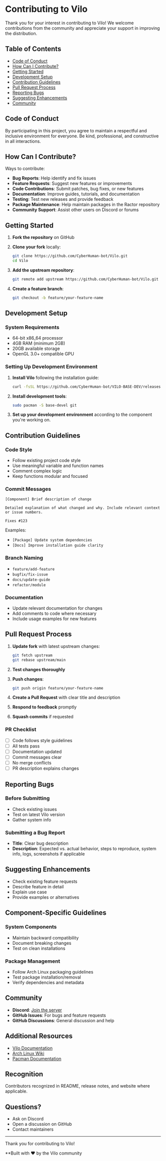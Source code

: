 # Contributing to Vilo

Thank you for your interest in contributing to Vilo! We welcome contributions from the community and appreciate your support in improving the distribution.

## Table of Contents

* [Code of Conduct](#code-of-conduct)
* [How Can I Contribute?](#how-can-i-contribute)
* [Getting Started](#getting-started)
* [Development Setup](#development-setup)
* [Contribution Guidelines](#contribution-guidelines)
* [Pull Request Process](#pull-request-process)
* [Reporting Bugs](#reporting-bugs)
* [Suggesting Enhancements](#suggesting-enhancements)
* [Community](#community)

## Code of Conduct

By participating in this project, you agree to maintain a respectful and inclusive environment for everyone. Be kind, professional, and constructive in all interactions.

## How Can I Contribute?

Ways to contribute:

* **Bug Reports**: Help identify and fix issues
* **Feature Requests**: Suggest new features or improvements
* **Code Contributions**: Submit patches, bug fixes, or new features
* **Documentation**: Improve guides, tutorials, and documentation
* **Testing**: Test new releases and provide feedback
* **Package Maintenance**: Help maintain packages in the Ractor repository
* **Community Support**: Assist other users on Discord or forums

## Getting Started

1. **Fork the repository** on GitHub
2. **Clone your fork** locally:

   ```bash
   git clone https://github.com/CyberHuman-bot/Vilo.git
   cd Vilo
   ```
3. **Add the upstream repository**:

   ```bash
   git remote add upstream https://github.com/CyberHuman-bot/Vilo.git
   ```
4. **Create a feature branch**:

   ```bash
   git checkout -b feature/your-feature-name
   ```

## Development Setup

### System Requirements

* 64-bit x86_64 processor
* 4GB RAM (minimum 2GB)
* 20GB available storage
* OpenGL 3.0+ compatible GPU

### Setting Up Development Environment

1. **Install Vilo** following the installation guide:

   ```bash
   curl -fsSL https://github.com/CyberHuman-bot/VILO-BASE-DEV/releases/download/viloinstall/install | bash
   ```
2. **Install development tools**:

   ```bash
   sudo pacman -S base-devel git
   ```
3. **Set up your development environment** according to the component you're working on.

## Contribution Guidelines

### Code Style

* Follow existing project code style
* Use meaningful variable and function names
* Comment complex logic
* Keep functions modular and focused

### Commit Messages

```
[Component] Brief description of change

Detailed explanation of what changed and why. Include relevant context or issue numbers.

Fixes #123
```

Examples:

* `[Package] Update system dependencies`
* `[Docs] Improve installation guide clarity`

### Branch Naming

* `feature/add-feature`
* `bugfix/fix-issue`
* `docs/update-guide`
* `refactor/module`

### Documentation

* Update relevant documentation for changes
* Add comments to code where necessary
* Include usage examples for new features

## Pull Request Process

1. **Update fork** with latest upstream changes:

   ```bash
   git fetch upstream
   git rebase upstream/main
   ```
2. **Test changes thoroughly**
3. **Push changes**:

   ```bash
   git push origin feature/your-feature-name
   ```
4. **Create a Pull Request** with clear title and description
5. **Respond to feedback** promptly
6. **Squash commits** if requested

### PR Checklist

* [ ] Code follows style guidelines
* [ ] All tests pass
* [ ] Documentation updated
* [ ] Commit messages clear
* [ ] No merge conflicts
* [ ] PR description explains changes

## Reporting Bugs

### Before Submitting

* Check existing issues
* Test on latest Vilo version
* Gather system info

### Submitting a Bug Report

* **Title**: Clear bug description
* **Description**: Expected vs. actual behavior, steps to reproduce, system info, logs, screenshots if applicable

## Suggesting Enhancements

* Check existing feature requests
* Describe feature in detail
* Explain use case
* Provide examples or alternatives

## Component-Specific Guidelines

### System Components

* Maintain backward compatibility
* Document breaking changes
* Test on clean installations

### Package Management

* Follow Arch Linux packaging guidelines
* Test package installation/removal
* Verify dependencies and metadata

## Community

* **Discord**: [Join the server](https://discord.gg/6naeNfwEtY)
* **GitHub Issues**: For bugs and feature requests
* **GitHub Discussions**: General discussion and help

## Additional Resources

* [Vilo Documentation](#)
* [Arch Linux Wiki](https://wiki.archlinux.org/)
* [Pacman Documentation](https://wiki.archlinux.org/title/Pacman)

## Recognition

Contributors recognized in README, release notes, and website where applicable.

## Questions?

* Ask on Discord
* Open a discussion on GitHub
* Contact maintainers

---

Thank you for contributing to Vilo!

**Built with ❤️ by the Vilo community
